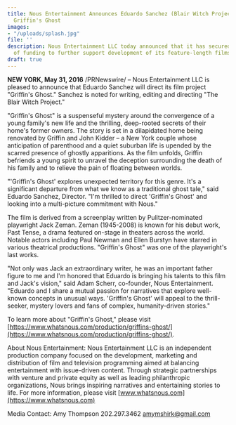 ```yaml
---
title: Nous Entertainment Announces Eduardo Sanchez (Blair Witch Project) To Direct
  Griffin's Ghost
images:
- "/uploads/splash.jpg"
file: ''
description: Nous Entertainment LLC today announced that it has secured a third round
  of funding to further support development of its feature-length films
draft: true
---
```

**NEW YORK, May 31, 2016** /PRNewswire/ – Nous Entertainment LLC is pleased to announce that Eduardo Sanchez will direct its film project "Griffin's Ghost." Sanchez is noted for writing, editing and directing "The Blair Witch Project."

"Griffin's Ghost" is a suspenseful mystery around the convergence of a young family's new life and the thrilling, deep-rooted secrets of their home's former owners. The story is set in a dilapidated home being renovated by Griffin and John Kidder – a New York couple whose anticipation of parenthood and a quiet suburban life is upended by the scarred presence of ghostly apparitions. As the film unfolds, Griffin befriends a young spirit to unravel the deception surrounding the death of his family and to relieve the pain of floating between worlds.

"'Griffin's Ghost' explores unexpected territory for this genre. It's a significant departure from what we know as a traditional ghost tale," said Eduardo Sanchez, Director. "I'm thrilled to direct 'Griffin's Ghost' and looking into a multi-picture commitment with Nous."

The film is derived from a screenplay written by Pulitzer-nominated playwright Jack Zeman. Zeman (1945-2008) is known for his debut work, Past Tense, a drama featured on-stage in theaters across the world. Notable actors including Paul Newman and Ellen Burstyn have starred in various theatrical productions. "Griffin's Ghost" was one of the playwright's last works.

"Not only was Jack an extraordinary writer, he was an important father figure to me and I'm honored that Eduardo is bringing his talents to this film and Jack's vision," said Adam Scherr, co-founder, Nous Entertainment. "Eduardo and I share a mutual passion for narratives that explore well-known concepts in unusual ways. 'Griffin's Ghost' will appeal to the thrill-seeker, mystery lovers and fans of complex, humanity-driven stories."

To learn more about "Griffin's Ghost," please visit [https://www.whatsnous.com/production/griffins-ghost/](https://www.whatsnous.com/production/griffins-ghost/).

About Nous Entertainment:
Nous Entertainment LLC is an independent production company focused on the development, marketing and distribution of film and television programming aimed at balancing entertainment with issue-driven content. Through strategic partnerships with venture and private equity as well as leading philanthropic organizations, Nous brings inspiring narratives and entertaining stories to life. For more information, please visit [www.whatsnous.com](https://www.whatsnous.com)

Media Contact:
Amy Thompson
202.297.3462
[amymshirk@gmail.com](javascript:void(location.href='mailto:'+String.fromCharCode(97,109,121,109,115,104,105,114,107,64,103,109,97,105,108,46,99,111,109)+'?subject=From%20the%20whatsnous%20website'))
